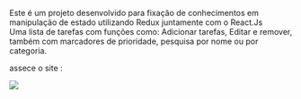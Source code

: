 Este é um projeto desenvolvido para fixação de conhecimentos em manipulação de estado utilizando Redux juntamente com o React.Js <br />
Uma lista de tarefas com funções como: Adicionar tarefas, Editar e remover, também com marcadores de prioridade, pesquisa por nome ou por categoria.

assece o site : 



<img src="https://servidor-estatico-tawny.vercel.app/banner-teste.png" />
